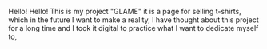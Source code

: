 Hello! Hello! This is my project "GLAME" it is a page for selling t-shirts, which in the future I want to make a reality, I have thought about this project for a long time and I took it digital to practice what I want to dedicate myself to,
